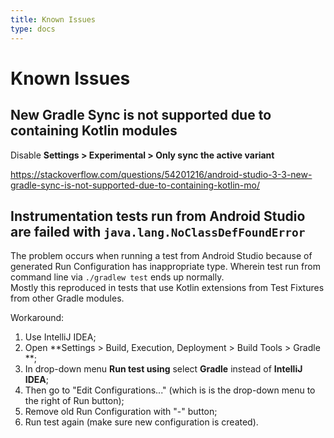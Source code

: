 ```yaml
---
title: Known Issues
type: docs
---
```



# Known Issues

## New Gradle Sync is not supported due to containing Kotlin modules

Disable **Settings > Experimental > Only sync the active variant**

https://stackoverflow.com/questions/54201216/android-studio-3-3-new-gradle-sync-is-not-supported-due-to-containing-kotlin-mo/

## Instrumentation tests run from Android Studio are failed with `java.lang.NoClassDefFoundError`

The problem occurs when running a test from Android Studio because of generated Run Configuration has inappropriate type.
Wherein test run from command line via `./gradlew test` ends up normally.  
Mostly this reproduced in tests that use Kotlin extensions from Test Fixtures from other Gradle modules.

Workaround:
1. Use IntelliJ IDEA;
2. Open **Settings > Build, Execution, Deployment > Build Tools > Gradle **;
3. In drop-down menu **Run test using** select **Gradle** instead of **IntelliJ IDEA**;
4. Then go to "Edit Configurations..." (which is is the drop-down menu to the right of Run button);
5. Remove old Run Configuration with "-" button;
6. Run test again (make sure new configuration is created).
